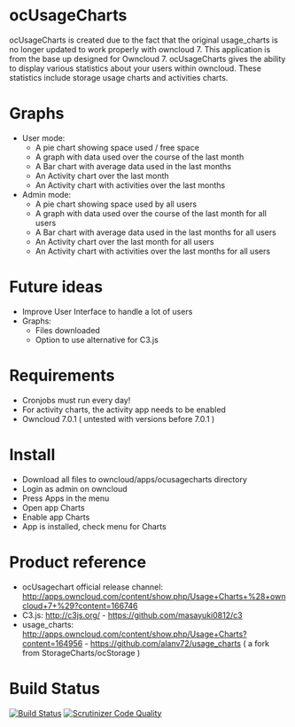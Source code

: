 ocUsageCharts
=============
ocUsageCharts is created due to the fact that the original usage_charts is no longer updated to work properly with owncloud 7.
This application is from the base up designed for Owncloud 7.
ocUsageCharts gives the ability to display various statistics about your users within owncloud.
These statistics include storage usage charts and activities charts.

Graphs
======
- User mode:
    - A pie chart showing space used / free space
    - A graph with data used over the course of the last month
    - A Bar chart with average data used in the last months
    - An Activity chart over the last month
    - An Activity chart with activities over the last months
- Admin mode:
    - A pie chart showing space used by all users
    - A graph with data used over the course of the last month for all users
    - A Bar chart with average data used in the last months for all users
    - An Activity chart over the last month for all users
    - An Activity chart with activities over the last months for all users

Future ideas
============
- Improve User Interface to handle a lot of users
- Graphs:
    - Files downloaded
    - Option to use alternative for C3.js

Requirements
============
- Cronjobs must run every day!
- For activity charts, the activity app needs to be enabled
- Owncloud 7.0.1 ( untested with versions before 7.0.1 )

Install
=======
- Download all files to owncloud/apps/ocusagecharts directory
- Login as admin on owncloud
- Press Apps in the menu
- Open app Charts
- Enable app Charts
- App is installed, check menu for Charts

Product reference
=================
- ocUsagechart official release channel: http://apps.owncloud.com/content/show.php/Usage+Charts+%28+owncloud+7+%29?content=166746
- C3.js: http://c3js.org/ - https://github.com/masayuki0812/c3
- usage_charts: http://apps.owncloud.com/content/show.php/Usage+Charts?content=164956 - https://github.com/alanv72/usage_charts ( a fork from StorageCharts/ocStorage )

Build Status
============
[![Build Status](https://travis-ci.org/arnovr/ocusagecharts.svg?branch=master)](https://travis-ci.org/arnovr/ocusagecharts)
[![Scrutinizer Code Quality](https://scrutinizer-ci.com/g/arnovr/ocusagecharts/badges/quality-score.png?b=master)](https://scrutinizer-ci.com/g/arnovr/ocusagecharts/?branch=master)